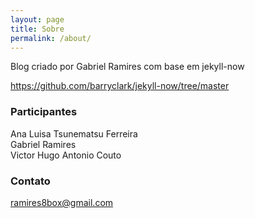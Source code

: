```yaml
---
layout: page
title: Sobre 
permalink: /about/
---
```


Blog criado por Gabriel Ramires com base em jekyll-now

https://github.com/barryclark/jekyll-now/tree/master

### Participantes

Ana Luisa Tsunematsu Ferreira\
Gabriel Ramires\
Victor Hugo Antonio Couto

### Contato

[ramires8box@gmail.com](mailto:ramires8box@gmail.com)
